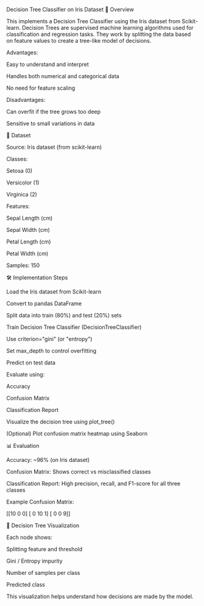 Decision Tree Classifier on Iris Dataset
📌 Overview

This implements a Decision Tree Classifier using the Iris dataset from Scikit-learn.
Decision Trees are supervised machine learning algorithms used for classification and regression tasks. They work by splitting the data based on feature values to create a tree-like model of decisions.

Advantages:

Easy to understand and interpret

Handles both numerical and categorical data

No need for feature scaling

Disadvantages:

Can overfit if the tree grows too deep

Sensitive to small variations in data

📂 Dataset

Source: Iris dataset (from scikit-learn)

Classes:

Setosa (0)

Versicolor (1)

Virginica (2)

Features:

Sepal Length (cm)

Sepal Width (cm)

Petal Length (cm)

Petal Width (cm)

Samples: 150

🛠️ Implementation Steps

Load the Iris dataset from Scikit-learn

Convert to pandas DataFrame

Split data into train (80%) and test (20%) sets

Train Decision Tree Classifier (DecisionTreeClassifier)

Use criterion="gini" (or "entropy")

Set max_depth to control overfitting

Predict on test data

Evaluate using:

Accuracy

Confusion Matrix

Classification Report

Visualize the decision tree using plot_tree()

(Optional) Plot confusion matrix heatmap using Seaborn

📊 Evaluation

Accuracy: ~96% (on Iris dataset)

Confusion Matrix: Shows correct vs misclassified classes

Classification Report: High precision, recall, and F1-score for all three classes

Example Confusion Matrix:

[[10  0  0]
 [ 0 10  1]
 [ 0  0  9]]

🔹 Decision Tree Visualization

Each node shows:

Splitting feature and threshold

Gini / Entropy impurity

Number of samples per class

Predicted class

This visualization helps understand how decisions are made by the model.

